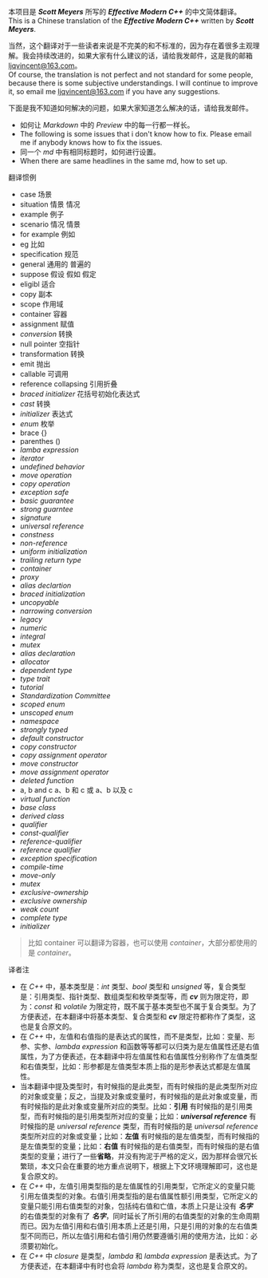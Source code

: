 本项目是  _**Scott Meyers**_ 所写的 **_Effective Modern C++_** 的中文简体翻译。  
This is a Chinese translation of the **_Effective Modern C++_** written by _**Scott Meyers**_.  

当然，这个翻译对于一些读者来说是不完美的和不标准的，因为存在着很多主观理解。我会持续改进的，如果大家有什么建议的话，请给我发邮件，这是我的邮箱 <ljqvincent@163.com>。  
Of course, the translation is not perfect and not standard for some people, because there is some subjective understandings. I will continue to improve it, so email me <ljqvincent@163.com> if you have any suggestions.

下面是我不知道如何解决的问题，如果大家知道怎么解决的话，请给我发邮件。  
* 如何让 _Markdown_ 中的 _Preview_ 中的每一行都一样长。
* The following is some issues that i don't know how to fix. Please email me if anybody knows how to fix the issues.
* 同一个 _md_ 中有相同标题时，如何进行设置。
* When there are same headlines in the same md, how to set up.

翻译惯例

* case 场景
* situation 情景 情况
* example 例子
* scenario 情况 情景
* for example 例如
* eg 比如
* specification 规范
* general 通用的 普遍的
* suppose 假设 假如 假定
*  eligibl 适合
*  copy 副本
* scope 作用域
* container 容器
* assignment 赋值
* _conversion_ 转换
* null pointer 空指针
* transformation 转换
* emit 抛出
* callable 可调用
*  reference collapsing 引用折叠
*  _braced initializer_ 花括号初始化表达式
*  _cast_ 转换
* _initializer_ 表达式
* _enum_ 枚举
* brace {}
* parenthes ()
* _lamba expression_ 
* _iterator_
* _undefined behavior_
* _move operation_
* _copy operation_
* _exception safe_
* _basic guarantee_
* _strong guarntee_
*  _signature_
*  _universal reference_
* _constness_
* _non-reference_
* _uniform initialization_
* _trailing return type_
* _container_
* _proxy_
* _alias declartion_ 
* _braced initialization_
* _uncopyable_
* _narrowing conversion_
* _legacy_
* _numeric_ 
* _integral_
* _mutex_
* _alias declaration_
* _allocator_
* _dependent type_
* _type trait_
* _tutorial_
* _Standardization Committee_
* _scoped enum_
* _unscoped enum_
* _namespace_
* _strongly typed_
* _default constructor_
* _copy constructor_
* _copy assignment operator_
* _move constructor_
* _move assignment operator_
* _deleted function_
* a, b and c a、b 和 c 或 a、b 以及 c 
* _virtual function_
* _base class_
* _derived class_
* _qualifier_ 
* _const-qualifier_
* _reference-qualifier_
* _reference qualifier_
* _exception specification_
* _compile-time_
* _move-only_
* _mutex_
* _exclusive-ownership_
* _exclusive ownership_ 
* _weak count_
* _complete type_
* _initializer_
> 比如 container 可以翻译为容器，也可以使用 _container_，大部分都使用的是 _container_。

译者注  
* 在 _C++_ 中，基本类型是：_int_ 类型、_bool_ 类型和 _unsigned_ 等，复合类型是：引用类型、指针类型、数组类型和枚举类型等，而 **_cv_** 则为限定符，即为：_const_ 和 _volatile_ 为限定符，既不属于基本类型也不属于复合类型。为了方便表述，在本翻译中将基本类型、复合类型和 **_cv_** 限定符都称作了类型，这也是复合原文的。
* 在 _C++_ 中，左值和右值指的是表达式的属性，而不是类型，比如：变量、形参、实参、_lambda expression_ 和函数等等都可以归类为是左值属性还是右值属性，为了方便表述，在本翻译中将左值属性和右值属性分别称作了左值类型和右值类型，比如：形参都是左值类型本质上指的是形参表达式都是左值属性。
* 当本翻译中提及类型时，有时候指的是此类型，而有时候指的是此类型所对应的对象或变量；反之，当提及对象或变量时，有时候指的是此对象或变量，而有时候指的是此对象或变量所对应的类型。比如：**引用** 有时候指的是引用类型，而有时候指的是引用类型所对应的变量；比如：**_universal reference_** 有时候指的是 _universal reference_ 类型，而有时候指的是 _universal reference_ 类型所对应的对象或变量；比如：**左值** 有时候指的是左值类型，而有时候指的是左值类型的变量；比如：**右值** 有时候指的是右值类型，而有时候指的是右值类型的变量；进行了一些**省略**，并没有拘泥于严格的定义，因为那样会很冗长繁琐，本文只会在重要的地方重点说明下，根据上下文环境理解即可，这也是复合原文的。
* 在 _C++_ 中，左值引用类型指的是左值属性的引用类型，它所定义的变量只能引用左值类型的对象。右值引用类型指的是右值属性额引用类型，它所定义的变量只能引用右值类型的对象，包括纯右值和亡值，本质上只是让没有 **_名字_** 的右值类型的对象有了 **_名字_**，同时延长了所引用的右值类型的对象的生命周期而已。因为左值引用和右值引用本质上还是引用，只是引用的对象的左右值类型不同而已，所以左值引用和右值引用仍然要遵循引用的使用方法，比如：必须要初始化。
* 在 _C++_ 中 _closure_ 是类型，_lambda_ 和 _lambda expression_ 是表达式。为了方便表述，在本翻译中有时也会将 _lambda_ 称为类型，这也是复合原文的。